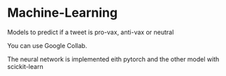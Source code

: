 # Machine-Learning
Models to predict if a tweet is pro-vax, anti-vax or neutral

You can use Google Collab.

The neural network is implemented eith pytorch and the other model with scickit-learn
